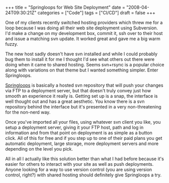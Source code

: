 +++
title = "Springloops for Web Site Deployment"
date = "2008-04-24T09:30:21Z"
categories = ["Code"]
tags = ["CI/CD"]
draft = false
+++

One of my clients recently switched hosting providers which threw me for a loop because I was doing all their web site deployment using Subversion. I'd make a change on my development box, commit it, ssh over to their host and issue a matching svn update. It worked great and gave me a big warm fuzzy.

The new host sadly doesn't have svn installed and while I could probably bug them to install it for me I thought I'd see what others out there were doing when it came to shared hosting. Seems svn+rsync is a popular choice along with variations on that theme but I wanted something simpler. Enter Springloops.

[Springloops](http://springloops.com/) is basically a hosted svn repository that will push your changes via FTP to a deployment server, but that doesn't truly convey just how smooth an experience it really is. Getting set up is a snap, the interface is well thought out and has a great aesthetic. You know there is a svn repository behind the interface but it's presented in a very non-threatening for the non-nerd way.

Once you've imported all your files, using whatever svn client you like, you setup a deployment server, giving it your FTP host, path and log in information and from that point on deployment is as simple as a button click. All of this for free and if you step up to one of their paid plans you get automatic deployment, large storage, more deployment servers and more depending on the level you pick.

All in all I actually like this solution better than what I had before because it's easier for others to interact with your site as well as push deployments. Anyone looking for a way to use version control (you are using version control, right?) with shared hosting should definitely give Springloops a try.
